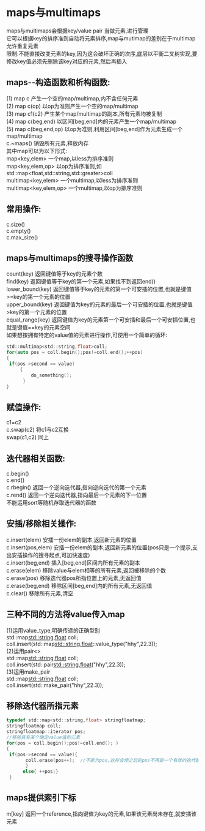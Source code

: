 # maps与multimaps
  maps与multimaps会根据key/value pair 当做元素,进行管理  
  它可以根据key的排序准则自动将元素排序,map与mutimap的差别在于multimap允许重复元素  
  限制:不能直接改变元素的key,因为这会破坏正确的次序,底层以平衡二叉树实现,要修改key值必须先删除该key对应的元素,然后再插入  
## maps--构造函数和析构函数:
  (1) map c 产生一个空的map/multimap,内不含任何元素  
  (2) map c(op) 以op为准则产生一个空的map/multimap  
  (3) map c1(c2)  产生某个map/multimap的副本,所有元素均被复制  
  (4) map c(beg,end) 以区间[beg,end]内的元素产生一个map/multimap  
  (5) map c(beg,end,op) 以op为准则,利用区间[beg,end]作为元素生成一个map/multimap  
   c.~maps() 销毁所有元素,释放内存  
  其中map可以为以下形式:  
   map<key,elem> 一个map,以less为排序准则  
   map<key,elem,op> 以op为排序准则,如std::map<float,std::string,std::greater<float>>coll  
   multimap<key,elem> 一个multimap,以less为排序准则  
   multimap<key,elem,op> 一个multimap,以op为排序准则  
## 常用操作:
   c.size()  
   c.empty()  
   c.max_size()  
## maps与multimaps的搜寻操作函数
   count(key) 返回键值等于key的元素个数  
   find(key) 返回键值等于key的第一个元素,如果找不到返回end()  
   lower_bound(key) 返回键值等于key的元素的第一个可安插的位置,也就是键值>=key的第一个元素的位置  
   upper_bound(key) 返回键值为key的元素的最后一个可安插的位置,也就是键值>key的第一个元素的位置  
   equal_range(key) 返回键值为key的元素第一个可安插和最后一个可安插位置,也就是键值==key的元素空间  
   如果想按拥有特定的value值的元素进行操作,可使用一个简单的循环:  
   ```C
   std::multimap<std::string,float>coll;
   for(auto pos = coll.begin();pos!=coll.end();++pos)
   {
   	if(pos->second == value)
        {
            do_something();
         }
   }
   ```  
## 赋值操作:
   c1=c2  
   c.swap(c2) 将c1与c2互换  
   swap(c1,c2) 同上  
## 迭代器相关函数:
  c.begin()  
  c.end()  
  c.rbegin() 返回一个逆向迭代器,指向逆向迭代的第一个元素  
  c.rend() 返回一个逆向迭代器,指向最后一个元素的下一位置  
  不能运用sort等随机存取迭代器的函数
## 安插/移除相关操作:
  c.insert(elem) 安插一份elem的副本,返回新元素的位置  
  c.insert(pos,elem) 安插一份elem的副本,返回新元素的位置(pos只是一个提示,支出安插操作的搜寻起点,可加快速度)  
  c.insert(beg,end) 插入[beg,end]区间内所有元素的副本  
  c.erase(elem) 移除value与elem相等的所有元素,返回被移除的个数  
  c.erase(pos) 移除迭代器pos所指位置上的元素,无返回值  
  c.erase(beg,end) 移除区间[beg,end]内的所有元素,无返回值  
  c.clear() 移除所有元素,清空  
## 三种不同的方法将value传入map
  (1)运用value_type,明确传递的正确型别  
     std::map<std::string,float> coll;  
     coll.insert(std::map<std::string,float>::value_type("hhy",22.3));  
  (2)运用pair<>  
     std::map<std::string,float> coll;  
     coll.insert(std::pair<std::string,float>("hhy",22.3));  
  (3)运用make_pair  
     std::map<std::string,float> coll;  
     coll.insert(std::make_pair("hhy",22.3));  
## 移除迭代器所指元素
   ```C
   typedef std::map<std::string,float> stringfloatmap;
   stringfloatmap coll;
   stringfloatmap::iterator pos;
   //移除具有某个确定value值的元素
   for(pos = coll.begin();pos!=coll.end(); )
   {
   	if(pos->second == value){
          coll.erase(pos++);  //不能为pos,这样会使之后的pos不再是一个有效的迭代器
          }
         else{ ++pos;}  
    }
  ```
## maps提供索引下标
   m[key] 返回一个reference,指向键值为key的元素,如果该元素尚未存在,就安插该元素  
   

